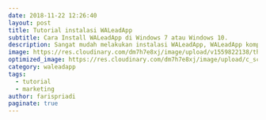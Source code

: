```yaml
---
date: 2018-11-22 12:26:40
layout: post
title: Tutorial instalasi WALeadApp
subtitle: Cara Install WALeadApp di Windows 7 atau Windows 10.
description: Sangat mudah melakukan instalasi WALeadApp, WALeadApp kompatible dengan Windows 7 atau Windows 10.
image: https://res.cloudinary.com/dm7h7e8xj/image/upload/v1559822138/theme9_v273a9.jpg
optimized_image: https://res.cloudinary.com/dm7h7e8xj/image/upload/c_scale,w_380/v1559822138/theme9_v273a9.jpg
category: waleadapp
tags:
  - tutorial
  - marketing
author: farispriadi
paginate: true
---
```













